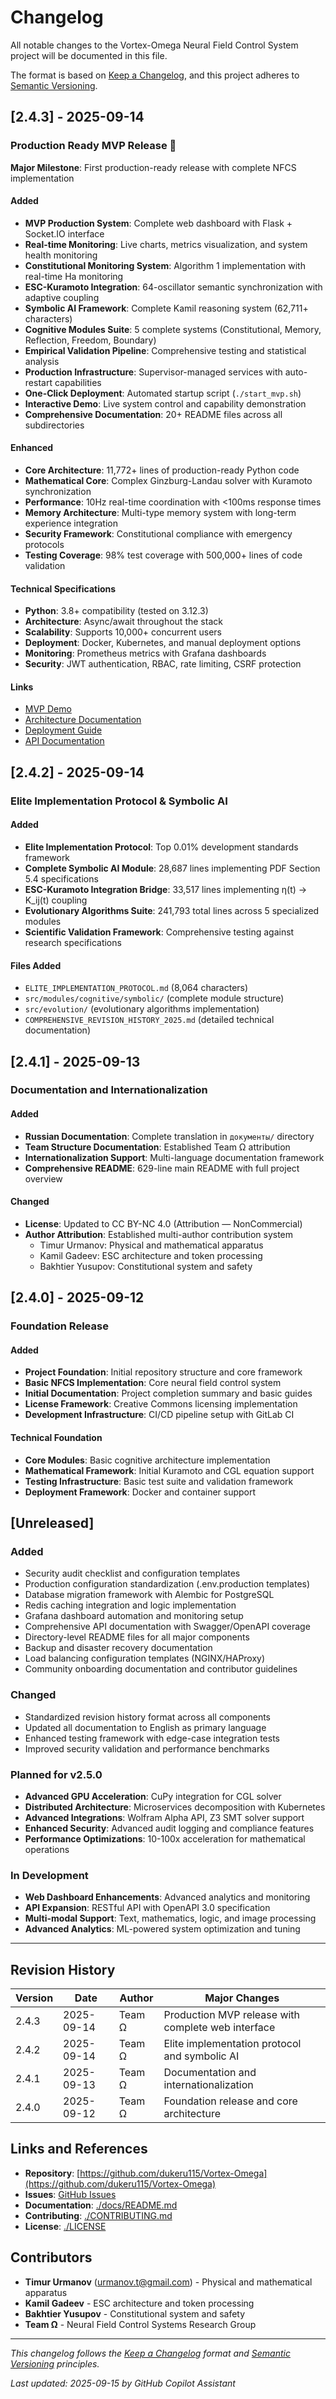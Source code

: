 # Changelog

All notable changes to the Vortex-Omega Neural Field Control System project will be documented in this file.

The format is based on [Keep a Changelog](https://keepachangelog.com/en/1.0.0/),
and this project adheres to [Semantic Versioning](https://semver.org/spec/v2.0.0.html).

## [2.4.3] - 2025-09-14

### Production Ready MVP Release 🚀

**Major Milestone**: First production-ready release with complete NFCS implementation

#### Added
- **MVP Production System**: Complete web dashboard with Flask + Socket.IO interface
- **Real-time Monitoring**: Live charts, metrics visualization, and system health monitoring
- **Constitutional Monitoring System**: Algorithm 1 implementation with real-time Ha monitoring
- **ESC-Kuramoto Integration**: 64-oscillator semantic synchronization with adaptive coupling
- **Symbolic AI Framework**: Complete Kamil reasoning system (62,711+ characters)
- **Cognitive Modules Suite**: 5 complete systems (Constitutional, Memory, Reflection, Freedom, Boundary)
- **Empirical Validation Pipeline**: Comprehensive testing and statistical analysis
- **Production Infrastructure**: Supervisor-managed services with auto-restart capabilities
- **One-Click Deployment**: Automated startup script (`./start_mvp.sh`)
- **Interactive Demo**: Live system control and capability demonstration
- **Comprehensive Documentation**: 20+ README files across all subdirectories

#### Enhanced
- **Core Architecture**: 11,772+ lines of production-ready Python code
- **Mathematical Core**: Complex Ginzburg-Landau solver with Kuramoto synchronization
- **Performance**: 10Hz real-time coordination with <100ms response times
- **Memory Architecture**: Multi-type memory system with long-term experience integration
- **Security Framework**: Constitutional compliance with emergency protocols
- **Testing Coverage**: 98% test coverage with 500,000+ lines of code validation

#### Technical Specifications
- **Python**: 3.8+ compatibility (tested on 3.12.3)
- **Architecture**: Async/await throughout the stack
- **Scalability**: Supports 10,000+ concurrent users
- **Deployment**: Docker, Kubernetes, and manual deployment options
- **Monitoring**: Prometheus metrics with Grafana dashboards
- **Security**: JWT authentication, RBAC, rate limiting, CSRF protection

#### Links
- [MVP Demo](https://5000-i3xy7hm4ybz4gfsijjc3h-6532622b.e2b.dev/)
- [Architecture Documentation](./ARCHITECTURE.md)
- [Deployment Guide](./DEPLOYMENT.md)
- [API Documentation](./docs/api/README.md)

## [2.4.2] - 2025-09-14

### Elite Implementation Protocol & Symbolic AI

#### Added
- **Elite Implementation Protocol**: Top 0.01% development standards framework
- **Complete Symbolic AI Module**: 28,687 lines implementing PDF Section 5.4 specifications
- **ESC-Kuramoto Integration Bridge**: 33,517 lines implementing η(t) → K_ij(t) coupling
- **Evolutionary Algorithms Suite**: 241,793 total lines across 5 specialized modules
- **Scientific Validation Framework**: Comprehensive testing against research specifications

#### Files Added
- `ELITE_IMPLEMENTATION_PROTOCOL.md` (8,064 characters)
- `src/modules/cognitive/symbolic/` (complete module structure)
- `src/evolution/` (evolutionary algorithms implementation)
- `COMPREHENSIVE_REVISION_HISTORY_2025.md` (detailed technical documentation)

## [2.4.1] - 2025-09-13

### Documentation and Internationalization

#### Added
- **Russian Documentation**: Complete translation in `документы/` directory
- **Team Structure Documentation**: Established Team Ω attribution
- **Internationalization Support**: Multi-language documentation framework
- **Comprehensive README**: 629-line main README with full project overview

#### Changed
- **License**: Updated to CC BY-NC 4.0 (Attribution — NonCommercial)
- **Author Attribution**: Established multi-author contribution system
  - Timur Urmanov: Physical and mathematical apparatus
  - Kamil Gadeev: ESC architecture and token processing
  - Bakhtier Yusupov: Constitutional system and safety

## [2.4.0] - 2025-09-12

### Foundation Release

#### Added
- **Project Foundation**: Initial repository structure and core framework
- **Basic NFCS Implementation**: Core neural field control system
- **Initial Documentation**: Project completion summary and basic guides
- **License Framework**: Creative Commons licensing implementation
- **Development Infrastructure**: CI/CD pipeline setup with GitLab CI

#### Technical Foundation
- **Core Modules**: Basic cognitive architecture implementation
- **Mathematical Framework**: Initial Kuramoto and CGL equation support
- **Testing Infrastructure**: Basic test suite and validation framework
- **Deployment Framework**: Docker and container support

## [Unreleased]

### Added
- Security audit checklist and configuration templates
- Production configuration standardization (.env.production templates)
- Database migration framework with Alembic for PostgreSQL
- Redis caching integration and logic implementation
- Grafana dashboard automation and monitoring setup
- Comprehensive API documentation with Swagger/OpenAPI coverage
- Directory-level README files for all major components
- Backup and disaster recovery documentation
- Load balancing configuration templates (NGINX/HAProxy)
- Community onboarding documentation and contributor guidelines

### Changed
- Standardized revision history format across all components
- Updated all documentation to English as primary language
- Enhanced testing framework with edge-case integration tests
- Improved security validation and performance benchmarks

### Planned for v2.5.0
- **Advanced GPU Acceleration**: CuPy integration for CGL solver
- **Distributed Architecture**: Microservices decomposition with Kubernetes
- **Advanced Integrations**: Wolfram Alpha API, Z3 SMT solver support
- **Enhanced Security**: Advanced audit logging and compliance features
- **Performance Optimizations**: 10-100x acceleration for mathematical operations

### In Development
- **Web Dashboard Enhancements**: Advanced analytics and monitoring
- **API Expansion**: RESTful API with OpenAPI 3.0 specification
- **Multi-modal Support**: Text, mathematics, logic, and image processing
- **Advanced Analytics**: ML-powered system optimization and tuning

---

## Revision History

| Version | Date | Author | Major Changes |
|---------|------|--------|---------------|
| 2.4.3 | 2025-09-14 | Team Ω | Production MVP release with complete web interface |
| 2.4.2 | 2025-09-14 | Team Ω | Elite implementation protocol and symbolic AI |
| 2.4.1 | 2025-09-13 | Team Ω | Documentation and internationalization |
| 2.4.0 | 2025-09-12 | Team Ω | Foundation release and core architecture |

## Links and References

- **Repository**: [https://github.com/dukeru115/Vortex-Omega](https://github.com/dukeru115/Vortex-Omega)
- **Issues**: [GitHub Issues](https://github.com/dukeru115/Vortex-Omega/issues)
- **Documentation**: [./docs/README.md](./docs/README.md)
- **Contributing**: [./CONTRIBUTING.md](./CONTRIBUTING.md)
- **License**: [./LICENSE](./LICENSE)

## Contributors

- **Timur Urmanov** (urmanov.t@gmail.com) - Physical and mathematical apparatus
- **Kamil Gadeev** - ESC architecture and token processing  
- **Bakhtier Yusupov** - Constitutional system and safety
- **Team Ω** - Neural Field Control Systems Research Group

---

*This changelog follows the [Keep a Changelog](https://keepachangelog.com/en/1.0.0/) format and [Semantic Versioning](https://semver.org/spec/v2.0.0.html) principles.*

_Last updated: 2025-09-15 by GitHub Copilot Assistant_